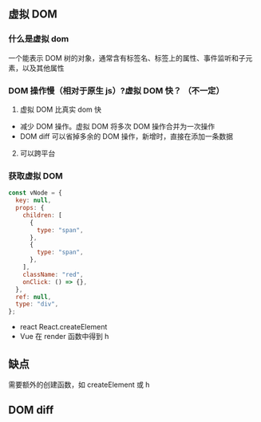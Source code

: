 ## 虚拟 DOM

### 什么是虚拟 dom

一个能表示 DOM 树的对象，通常含有标签名、标签上的属性、事件监听和子元素，以及其他属性

### DOM 操作慢（相对于原生 js）?虚拟 DOM 快？ （不一定）

1. 虚拟 DOM 比真实 dom 快

- 减少 DOM 操作。虚拟 DOM 将多次 DOM 操作合并为一次操作
- DOM diff 可以省掉多余的 DOM 操作，新增时，直接在添加一条数据

2. 可以跨平台

### 获取虚拟 DOM

```javascript
const vNode = {
  key: null,
  props: {
    children: [
      {
        type: "span",
      },
      {
        type: "span",
      },
    ],
    className: "red",
    onClick: () => {},
  },
  ref: null,
  type: "div",
};
```

- react
  React.createElement
- Vue
  在 render 函数中得到 h

## 缺点

需要额外的创建函数，如 createElement 或 h

## DOM diff
